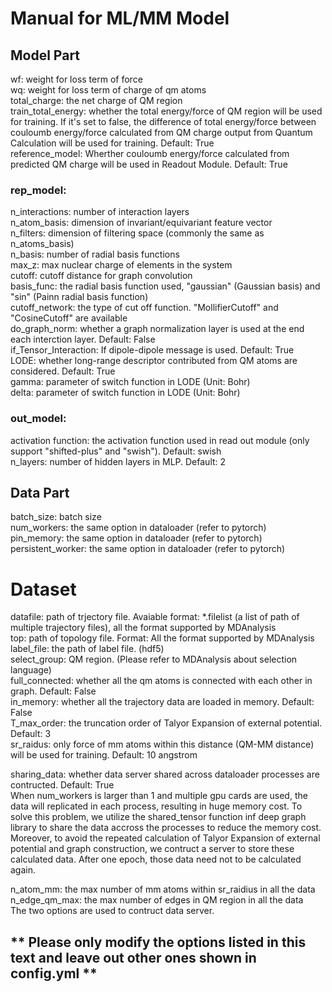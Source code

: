 # Manual for ML/MM Model 

## Model Part
wf: weight for loss term of force  
wq: weight for loss term of charge of qm atoms  
total_charge: the net charge of QM region  
train_total_energy: whether the total energy/force of QM region will be used for training. If it's set to false, the difference of total energy/force between couloumb energy/force calculated from QM charge output from Quantum Calculation will be used for training. Default: True  
reference_model: Wherther couloumb energy/force calculated from predicted QM charge will be used in Readout Module. Default: True  

### rep_model:
n_interactions: number of interaction layers  
n_atom_basis: dimension of invariant/equivariant feature vector  
n_filters: dimension of filtering space (commonly the same as n_atoms_basis)  
n_basis: number of radial basis functions  
max_z: max nuclear charge of elements in the system  
cutoff: cutoff distance for graph convolution  
basis_func: the radial basis function used, "gaussian" (Gaussian basis) and "sin" (Painn radial basis function)  
cutoff_network: the type of cut off function. "MollifierCutoff" and "CosineCutoff" are available  
do_graph_norm: whether a graph normalization layer is used at the end each interction layer. Default: False  
if_Tensor_Interaction: If dipole-dipole message is used. Default: True  
LODE: whether long-range descriptor contributed from QM atoms are considered. Default: True  
gamma: parameter of switch function in LODE (Unit: Bohr)  
delta: parameter of switch function in LODE (Unit: Bohr)  

### out_model:
activation function: the activation function used in read out module (only support "shifted-plus" and "swish"). Default: swish  
n_layers: number of hidden layers in MLP. Default: 2  


## Data Part
batch_size: batch size  
num_workers: the same option in dataloader (refer to pytorch)  
pin_memory: the same option in dataloader (refer to pytorch)  
persistent_worker: the same option in dataloader (refer to pytorch)  

# Dataset
datafile: path of trjectory file. Avaiable format: \*.filelist (a list of path of multiple trajectory files), all the format supported by MDAnalysis  
top: path of topology file. Format: All the format supported by MDAnalysis  
label_file: the path of label file. (hdf5)  
select_group: QM region. (Please refer to MDAnalysis about selection language)  
full_connected: whether all the qm atoms is connected with each other in graph. Default: False  
in_memory: whether all the trajectory data are loaded in memory. Default: False  
T_max_order: the truncation order of Talyor Expansion of external potential. Default: 3   
sr_raidus: only force of mm atoms within this distance (QM-MM distance) will be used for training. Default: 10 angstrom  

sharing_data: whether data server shared across dataloader processes are contructed. Default: True  
When num_workers is larger than 1 and multiple gpu cards are used, the data will replicated in each process, resulting in huge memory cost. To solve this problem, we utilize the shared_tensor function inf deep graph library to share the data accross the processes to reduce the memory cost. Moreover, to avoid the repeated calculation of Talyor Expansion of external potential and graph construction, we contruct a server to store these calculated data. After one epoch, those data need not to be calculated again.   

n_atom_mm: the max number of mm atoms within sr_raidius in all the data  
n_edge_qm_max: the max number of edges in QM region in all the data  
The two options are used to contruct data server.   

## ** Please only modify the options listed in this text and leave out other ones shown in config.yml ** 




